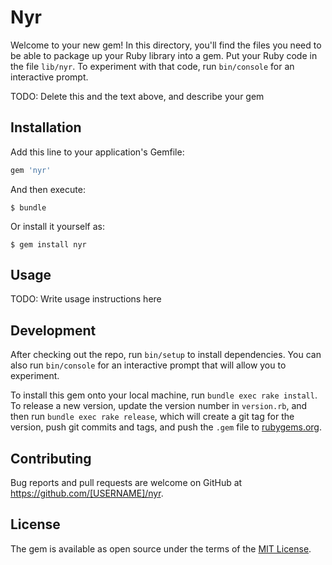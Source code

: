 # Nyr

Welcome to your new gem! In this directory, you'll find the files you need to be able to package up your Ruby library into a gem. Put your Ruby code in the file `lib/nyr`. To experiment with that code, run `bin/console` for an interactive prompt.

TODO: Delete this and the text above, and describe your gem

## Installation

Add this line to your application's Gemfile:

```ruby
gem 'nyr'
```

And then execute:

    $ bundle

Or install it yourself as:

    $ gem install nyr

## Usage

TODO: Write usage instructions here

## Development

After checking out the repo, run `bin/setup` to install dependencies. You can also run `bin/console` for an interactive prompt that will allow you to experiment.

To install this gem onto your local machine, run `bundle exec rake install`. To release a new version, update the version number in `version.rb`, and then run `bundle exec rake release`, which will create a git tag for the version, push git commits and tags, and push the `.gem` file to [rubygems.org](https://rubygems.org).

## Contributing

Bug reports and pull requests are welcome on GitHub at https://github.com/[USERNAME]/nyr.


## License

The gem is available as open source under the terms of the [MIT License](http://opensource.org/licenses/MIT).

